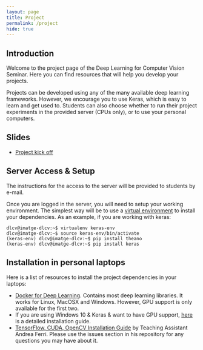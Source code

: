 ```yaml
---
layout: page
title: Project
permalink: /project
hide: true
---
```


## Introduction

Welcome to the project page of the Deep Learning for Computer Vision Seminar. Here you can find resources that will help you develop your projects.

Projects can be developed using any of the many available deep learning frameworks. However, we encourage you to use Keras,
which is easy to learn and get used to. Students can also choose whether to run their project experiments in the 
provided server (CPUs only), or to use your personal computers. 

## Slides

* [Project kick off](slides/D1P-kickoff.pdf)

## Server Access & Setup

The instructions for the access to the server will be provided to students by e-mail.

Once you are logged in the server, you will need to setup your working environment. The simplest way will be to use a 
[virtual environment](http://docs.python-guide.org/en/latest/dev/virtualenvs/) to install your dependencies. As an example, if you are working with keras:

```
dlcv@imatge-dlcv:~$ virtualenv keras-env
dlcv@imatge-dlcv:~$ source keras-env/bin/activate
(keras-env) dlcv@imatge-dlcv:~$ pip install theano
(keras-env) dlcv@imatge-dlcv:~$ pip install keras
```


## Installation in personal laptops

Here is a list of resources to install the project dependencies in your laptops:

* [Docker for Deep Learning](https://github.com/saiprashanths/dl-docker). Contains most deep learning libraries. It works for Linux, MacOSX and Windows. However, GPU support is only available for the first two.
* If you are using Windows 10 & Keras & want to have GPU support, [here](https://github.com/philferriere/dlwin) is a detailed installation guide.
* [TensorFlow, CUDA, OpenCV Installation Guide](https://github.com/DrewNF/Build-Deep-Learning-Env-with-Tensorflow-Python-OpenCV) by
Teaching Assistant Andrea Ferri. Please use the issues section in his repository for any questions you may have about it.
